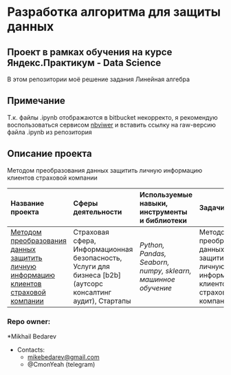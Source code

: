 # Разработка алгоритма для защиты данных
## Проект в рамках обучения на курсе Яндекс.Практикум - Data Science

В этом репозитории моё решение задания Линейная алгебра

## Примечание
Т.к. файлы .ipynb отображаются в bitbucket некорректо, я рекомендую воспользоваться сервисом [nbviwer](https://nbviewer.jupyter.org)
и вставить ссылку на raw-версию файла .ipynb из репозитория 

## Описание проекта
Методом преобразования данных защитить личную информацию клиентов страховой компании

| Название проекта | Сферы деятельности | Используемые навыки, инструменты и библиотеки| Задачи проекта |
| :---------------------- | :---------------------- | :---------------------- |:---------------------- |
| [Методом преобразования данных защитить личную информацию клиентов страховой компании](linear_algebra) | Страховая сфера, Информационная безопасность, Услуги для бизнеса [b2b] (аутсорс консалтинг аудит), Стартапы | *Python, Pandas, Seaborn, numpy, sklearn, машинное обучение* | Методом преобразования данных защитить личную информацию клиентов страховой компании |


### Repo owner: ###
*Mikhail Bedarev  
* Contacts:    
   - mikebedarev@gmail.com  
   - @CmonYeah (telegram)